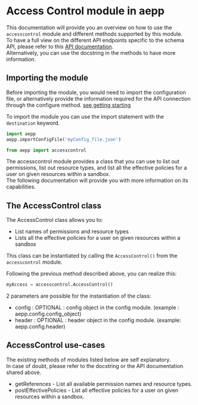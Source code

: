 # Access Control module in aepp

This documentation will provide you an overview on how to use the `accesscontrol` module and different methods supported by this module.\
To have a full view on the different API endpoints specific to the schema API, please refer to this [API documentation](https://developer.adobe.com/experience-platform-apis/references/access-control/).\
Alternatively, you can use the docstring in the methods to have more information.

## Importing the module

Before importing the module, you would need to import the configuration file, or alternatively provide the information required for the API connection through the configure method. [see getting starting](./getting-started.md)

To import the module you can use the import statement with the `destination` keyword.

```python
import aepp
aepp.importConfigFile('myConfig_file.json')

from aepp import accesscontrol
```

The accesscontrol module provides a class that you can use to list out permissions, list out resource types, and list all the effective policies for a user on given resources within a sandbox.\
The following documentation will provide you with more information on its capabilities.

## The AccessControl class

The AccessControl class allows you to:

* List names of permissions and resource types
* Lists all the effective policies for a user on given resources within a sandbox
  
This class can be instantiated by calling the `AccessControl()` from the `accesscontrol` module.

Following the previous method described above, you can realize this:

```python
myAccess = accesscontrol.AccessControl()
```

2 parameters are possible for the instantiation of the class:

* config : OPTIONAL : config object in the config module. (example : aepp.config.config_object)
* header : OPTIONAL : header object  in the config module. (example: aepp.config.header)

## AccessControl use-cases

The existing methods of modules listed below are self explanatory.\
In case of doubt, please refer to the docstring or the API documentation shared above.

* getReferences - List all available permission names and resource types.
* postEffectivePolicies - List all effective policies for a user on given resources within a sandbox.
